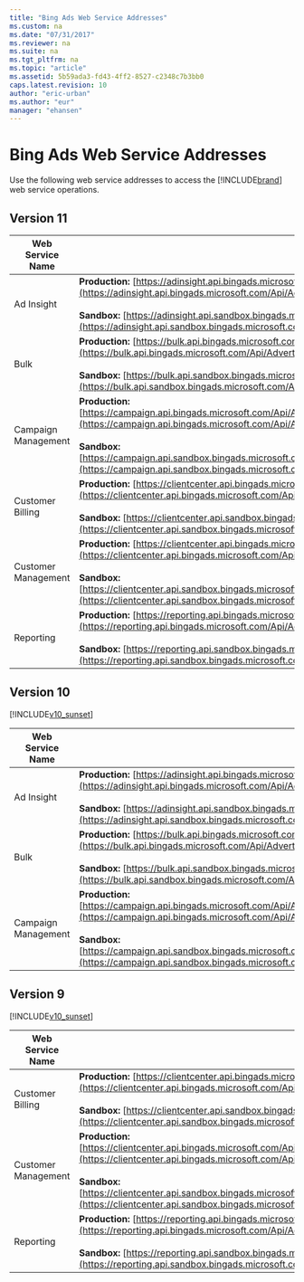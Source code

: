 ```yaml
---
title: "Bing Ads Web Service Addresses"
ms.custom: na
ms.date: "07/31/2017"
ms.reviewer: na
ms.suite: na
ms.tgt_pltfrm: na
ms.topic: "article"
ms.assetid: 5b59ada3-fd43-4ff2-8527-c2348c7b3bb0
caps.latest.revision: 10
author: "eric-urban"
ms.author: "eur"
manager: "ehansen"
---
```

# Bing Ads Web Service Addresses
Use the following web service addresses to access the [!INCLUDE[brand](../api-reference/includes/brand.md)] web service operations.

## <a name="version10"></a>Version 11

|Web Service Name|Service Endpoints|
|--------------------|---------------------|
|Ad Insight|**Production:** [https://adinsight.api.bingads.microsoft.com/Api/Advertiser/AdInsight/v11/AdInsightService.svc](https://adinsight.api.bingads.microsoft.com/Api/Advertiser/AdInsight/v11/AdInsightService.svc)<br /><br />**Sandbox:** [https://adinsight.api.sandbox.bingads.microsoft.com/Api/Advertiser/AdInsight/v11/AdInsightService.svc](https://adinsight.api.sandbox.bingads.microsoft.com/Api/Advertiser/AdInsight/v11/AdInsightService.svc)|
|Bulk|**Production:** [https://bulk.api.bingads.microsoft.com/Api/Advertiser/CampaignManagement/v11/BulkService.svc](https://bulk.api.bingads.microsoft.com/Api/Advertiser/CampaignManagement/v11/BulkService.svc)<br /><br />**Sandbox:** [https://bulk.api.sandbox.bingads.microsoft.com/Api/Advertiser/CampaignManagement/v11/BulkService.svc](https://bulk.api.sandbox.bingads.microsoft.com/Api/Advertiser/CampaignManagement/v11/BulkService.svc)|
|Campaign Management|**Production:** [https://campaign.api.bingads.microsoft.com/Api/Advertiser/CampaignManagement/v11/CampaignManagementService.svc](https://campaign.api.bingads.microsoft.com/Api/Advertiser/CampaignManagement/v11/CampaignManagementService.svc)<br /><br />**Sandbox:** [https://campaign.api.sandbox.bingads.microsoft.com/Api/Advertiser/CampaignManagement/v11/CampaignManagementService.svc](https://campaign.api.sandbox.bingads.microsoft.com/Api/Advertiser/CampaignManagement/v11/CampaignManagementService.svc)|
|Customer Billing|**Production:** [https://clientcenter.api.bingads.microsoft.com/Api/Billing/v11/CustomerBillingService.svc](https://clientcenter.api.bingads.microsoft.com/Api/Billing/v11/CustomerBillingService.svc)<br /><br />**Sandbox:** [https://clientcenter.api.sandbox.bingads.microsoft.com/Api/Billing/v11/CustomerBillingService.svc](https://clientcenter.api.sandbox.bingads.microsoft.com/Api/Billing/v11/CustomerBillingService.svc)|
|Customer Management|**Production:** [https://clientcenter.api.bingads.microsoft.com/Api/CustomerManagement/v11/CustomerManagementService.svc](https://clientcenter.api.bingads.microsoft.com/Api/CustomerManagement/v11/CustomerManagementService.svc)<br /><br />**Sandbox:** [https://clientcenter.api.sandbox.bingads.microsoft.com/Api/CustomerManagement/v11/CustomerManagementService.svc](https://clientcenter.api.sandbox.bingads.microsoft.com/Api/CustomerManagement/v11/CustomerManagementService.svc)|
|Reporting|**Production:** [https://reporting.api.bingads.microsoft.com/Api/Advertiser/Reporting/v11/ReportingService.svc](https://reporting.api.bingads.microsoft.com/Api/Advertiser/Reporting/v11/ReportingService.svc)<br /><br />**Sandbox:** [https://reporting.api.sandbox.bingads.microsoft.com/Api/Advertiser/Reporting/v11/ReportingService.svc](https://reporting.api.sandbox.bingads.microsoft.com/Api/Advertiser/Reporting/v11/ReportingService.svc)|

## <a name="version10"></a>Version 10
[!INCLUDE[v10_sunset](../api-reference/includes/v10_sunset.md)]

|Web Service Name|Service Endpoints|
|--------------------|---------------------|
|Ad Insight|**Production:** [https://adinsight.api.bingads.microsoft.com/Api/Advertiser/AdInsight/v10/AdInsightService.svc](https://adinsight.api.bingads.microsoft.com/Api/Advertiser/AdInsight/v10/AdInsightService.svc)<br /><br />**Sandbox:** [https://adinsight.api.sandbox.bingads.microsoft.com/Api/Advertiser/AdInsight/v10/AdInsightService.svc](https://adinsight.api.sandbox.bingads.microsoft.com/Api/Advertiser/AdInsight/v10/AdInsightService.svc)|
|Bulk|**Production:** [https://bulk.api.bingads.microsoft.com/Api/Advertiser/CampaignManagement/v10/BulkService.svc](https://bulk.api.bingads.microsoft.com/Api/Advertiser/CampaignManagement/v10/BulkService.svc)<br /><br />**Sandbox:** [https://bulk.api.sandbox.bingads.microsoft.com/Api/Advertiser/CampaignManagement/v10/BulkService.svc](https://bulk.api.sandbox.bingads.microsoft.com/Api/Advertiser/CampaignManagement/v10/BulkService.svc)|
|Campaign Management|**Production:** [https://campaign.api.bingads.microsoft.com/Api/Advertiser/CampaignManagement/v10/CampaignManagementService.svc](https://campaign.api.bingads.microsoft.com/Api/Advertiser/CampaignManagement/v10/CampaignManagementService.svc)<br /><br />**Sandbox:** [https://campaign.api.sandbox.bingads.microsoft.com/Api/Advertiser/CampaignManagement/v10/CampaignManagementService.svc](https://campaign.api.sandbox.bingads.microsoft.com/Api/Advertiser/CampaignManagement/v10/CampaignManagementService.svc)|

## <a name="version9"></a>Version 9
[!INCLUDE[v10_sunset](../api-reference/includes/v10_sunset.md)]

|Web Service Name|Service Endpoints|
|--------------------|---------------------|
|Customer Billing|**Production:** [https://clientcenter.api.bingads.microsoft.com/Api/Billing/v9/CustomerBillingService.svc](https://clientcenter.api.bingads.microsoft.com/Api/Billing/v9/CustomerBillingService.svc)<br /><br />**Sandbox:** [https://clientcenter.api.sandbox.bingads.microsoft.com/Api/Billing/v9/CustomerBillingService.svc](https://clientcenter.api.sandbox.bingads.microsoft.com/Api/Billing/v9/CustomerBillingService.svc)|
|Customer Management|**Production:** [https://clientcenter.api.bingads.microsoft.com/Api/CustomerManagement/v9/CustomerManagementService.svc](https://clientcenter.api.bingads.microsoft.com/Api/CustomerManagement/v9/CustomerManagementService.svc)<br /><br />**Sandbox:** [https://clientcenter.api.sandbox.bingads.microsoft.com/Api/CustomerManagement/v9/CustomerManagementService.svc](https://clientcenter.api.sandbox.bingads.microsoft.com/Api/CustomerManagement/v9/CustomerManagementService.svc)|
|Reporting|**Production:** [https://reporting.api.bingads.microsoft.com/Api/Advertiser/Reporting/v9/ReportingService.svc](https://reporting.api.bingads.microsoft.com/Api/Advertiser/Reporting/v9/ReportingService.svc)<br /><br />**Sandbox:** [https://reporting.api.sandbox.bingads.microsoft.com/Api/Advertiser/Reporting/v9/ReportingService.svc](https://reporting.api.sandbox.bingads.microsoft.com/Api/Advertiser/Reporting/v9/ReportingService.svc)|
